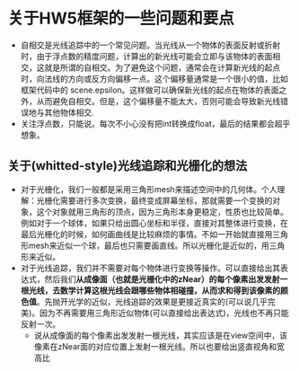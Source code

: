 # 关于HW5框架的一些问题和要点

* 自相交是光线追踪中的一个常见问题。当光线从一个物体的表面反射或折射时，由于浮点数的精度问题，计算出的新光线可能会立即与该物体的表面相交，这就是所谓的自相交。为了避免这个问题，通常会在计算新光线的起点时，向法线的方向或反方向偏移一点。这个偏移量通常是一个很小的值，比如框架代码中的 scene.epsilon。这样做可以确保新光线的起点在物体的表面之外，从而避免自相交。但是，这个偏移量不能太大，否则可能会导致新光线错误地与其他物体相交.
* 关注浮点数，只能说。每次不小心没有把int转换成float，最后的结果都会超乎想象。



## 关于(whitted-style)光线追踪和光栅化的想法

* 对于光栅化，我们一般都是采用三角形mesh来描述空间中的几何体。个人理解：光栅化需要进行多次变换，最终变成屏幕坐标，那就需要一个变换的对象，这个对象就用三角形的顶点，因为三角形本身更稳定，性质也比较简单。例如对于一个球体，如果只给出圆心坐标和半径，直接对其整体进行变换，在最后光栅化的时候，如何画曲线是比较麻烦的事情。不如一开始就直接用三角形mesh来近似一个球，最后也只需要画直线。所以光栅化是近似的，用三角形来近似。
* 对于光线追踪，我们并不需要对每个物体进行变换等操作。可以直接给出其表达式，然后我们**从成像面（也就是光栅化中的zNear）的每个像素出发发射一根光线，去数学计算这根光线会跟哪些物体相碰撞，从而求和得到该像素的颜色值**。先抛开光学的近似，光线追踪的效果是更接近真实的(可以说几乎完美)。因为不再需要用三角形近似物体(可以直接给出表达式)，光线也不再只能反射一次。
  * 说从成像面的每个像素出发发射一根光线，其实应该是在view空间中，该像素在zNear面的对应位置上发射一根光线。所以也要给出竖直视角和宽高比

